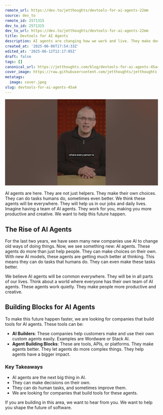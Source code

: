 ```yaml
---
remote_url: https://dev.to/jetthoughts/devtools-for-ai-agents-22mm
source: dev_to
remote_id: 2571315
dev_to_id: 2571315
dev_to_url: https://dev.to/jetthoughts/devtools-for-ai-agents-22mm
title: Devtools for AI Agents
description: AI agents are changing how we work and live. They make decisions and improve human tasks. Learn about the tools and platforms that are building the future of AI agents.
created_at: '2025-06-06T17:54:33Z'
edited_at: '2025-06-12T12:17:05Z'
draft: false
tags: []
canonical_url: https://jetthoughts.com/blog/devtools-for-ai-agents-45a4/
cover_image: https://raw.githubusercontent.com/jetthoughts/jetthoughts.github.io/master/content/blog/devtools-for-ai-agents-45a4/cover.jpeg
metatags:
  image: cover.jpeg
slug: devtools-for-ai-agents-45a4
---
```

[![Devtools for AI Agents](file_0.jpg)](https://www.youtube.com/watch?v=yFcWSvR6c14)

AI agents are here. They are not just helpers. They make their own choices. They can do tasks humans do, sometimes even better. We think these agents will be everywhere. They will help us in our jobs and daily lives. Imagine having a team of AI agents. They work for you, making you more productive and creative. We want to help this future happen.

## The Rise of AI Agents

For the last two years, we have seen many new companies use AI to change old ways of doing things. Now, we see something new: AI agents. These agents do more than just help people. They can make choices on their own. With new AI models, these agents are getting much better at thinking. This means they can do tasks that humans do. They can even make these tasks better.

We believe AI agents will be common everywhere. They will be in all parts of our lives. Think about a world where everyone has their own team of AI agents. These agents work quietly. They make people more productive and creative.

## Building Blocks for AI Agents

To make this future happen faster, we are looking for companies that build tools for AI agents. These tools can be:

*   **AI Builders**: These companies help customers make and use their own custom agents easily. Examples are Wordware or Stack AI.
*   **Agent Building Blocks**: These are tools, APIs, or platforms. They make agents better. They let agents do more complex things. They help agents have a bigger impact.

### Key Takeaways

*   AI agents are the next big thing in AI.
*   They can make decisions on their own.
*   They can do human tasks, and sometimes improve them.
*   We are looking for companies that build tools for these agents.

If you are building in this area, we want to hear from you. We want to help you shape the future of software.